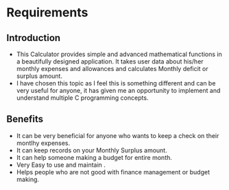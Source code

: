 # Requirements
## Introduction
* This Calculator provides simple and advanced mathematical functions in a beautifully designed application. It takes user data about his/her monthly expenses and allowances and calculates Monthly deficit or surplus amount.
* I have chosen this topic as I feel this is something different and can be very useful for anyone, it has given me an opportunity to implement and understand multiple C programming concepts.
## Benefits
* It can be very beneficial for anyone who wants to keep a check on their montlhy expenses.
* It can keep records on your Monthly Surplus amount.
* It can help someone making a budget for entire month.
* Very Easy to use and maintain .
* Helps people who are not good with finance management or budget making.
